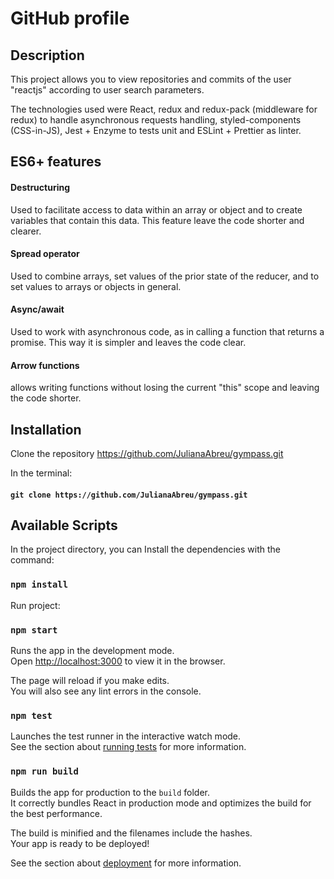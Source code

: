 # GitHub profile

## Description

This project allows you to view repositories and commits of the user "reactjs" according to user search parameters.

The technologies used were React, redux and redux-pack (middleware for redux) to handle asynchronous requests handling, styled-components (CSS-in-JS), Jest + Enzyme to tests unit and ESLint + Prettier as linter.

## ES6+ features
#### Destructuring
Used to facilitate access to data within an array or object and to create variables that contain this data. This feature leave the code shorter and clearer.

#### Spread operator
Used to combine arrays, set values ​​of the prior state of the reducer, and to set values ​​to arrays or objects in general.

#### Async/await
Used to work with asynchronous code, as in calling a function that returns a promise. This way it is simpler and leaves the code clear.

#### Arrow functions
allows writing functions without losing the current "this" scope and leaving the code shorter.




## Installation
Clone the repository https://github.com/JulianaAbreu/gympass.git

In the terminal:
#### `git clone https://github.com/JulianaAbreu/gympass.git`


## Available Scripts

In the project directory, you can Install the dependencies with the command:
### `npm install`

Run project:

### `npm start`

Runs the app in the development mode.<br>
Open [http://localhost:3000](http://localhost:3000) to view it in the browser.

The page will reload if you make edits.<br>
You will also see any lint errors in the console.

### `npm test`

Launches the test runner in the interactive watch mode.<br>
See the section about [running tests](https://facebook.github.io/create-react-app/docs/running-tests) for more information.

### `npm run build`

Builds the app for production to the `build` folder.<br>
It correctly bundles React in production mode and optimizes the build for the best performance.

The build is minified and the filenames include the hashes.<br>
Your app is ready to be deployed!

See the section about [deployment](https://facebook.github.io/create-react-app/docs/deployment) for more information.
